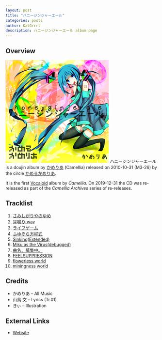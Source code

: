 ```yaml
---
layout: post
title: "ハニージンジャーエール"
categories: posts
author: KatGrrrl
description: ハニージンジャーエール album page
---
```


## Overview

![CTCD-001](/assets/images/camellia/albums/CTCD-001.png)
ハニージンジャーエール is a doujin album by [かめりあ](/_articles/camellia.md) (Camellia) released on 2010-10-31 (M3-26) by the circle [かめるかめりあ](#).

It is the first [Vocaloid](https://en.wikipedia.org/wiki/Vocaloid) album by *Camellia*. On 2019-12-31 the CD was re-released as part of the *Camellia Archives* series of re-releases.

## Tracklist

1. [さみしがりやのゆめ](#)
2. [耳鳴り.wav](#)
3. [ライフゲーム](#)
4. [ふゆぞら方程式](#)
5. [Sinking(Extended)](#)
6. [Miku as the Virus(debugged)](#)
7. [曲名、募集中。](#)
8. [FEELSUPPRESSION](#)
9. [flowerless world](#)
10. [miningness world](#)

## Credits

* かめりあ – All Music
* 山鳥 文 – Lyrics (Tr.01)
* きぃ – Illustration

## External Links

* [Website](http://camtek.seesaa.net/article/164523140.html)
